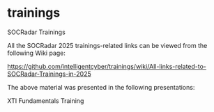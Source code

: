 # trainings
SOCRadar Trainings

All the SOCRadar 2025 trainings-related links can be viewed from the following Wiki page:

https://github.com/intelligentcyber/trainings/wiki/All-links-related-to-SOCRadar-Trainings-in-2025

The above material was presented in the following presentations:

XTI Fundamentals Training 
<link to the training>
